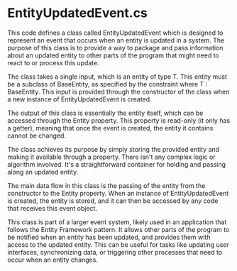 # EntityUpdatedEvent.cs

This code defines a class called EntityUpdatedEvent<T> which is designed to represent an event that occurs when an entity is updated in a system. The purpose of this class is to provide a way to package and pass information about an updated entity to other parts of the program that might need to react to or process this update.

The class takes a single input, which is an entity of type T. This entity must be a subclass of BaseEntity, as specified by the constraint where T : BaseEntity. This input is provided through the constructor of the class when a new instance of EntityUpdatedEvent<T> is created.

The output of this class is essentially the entity itself, which can be accessed through the Entity property. This property is read-only (it only has a getter), meaning that once the event is created, the entity it contains cannot be changed.

The class achieves its purpose by simply storing the provided entity and making it available through a property. There isn't any complex logic or algorithm involved. It's a straightforward container for holding and passing along an updated entity.

The main data flow in this class is the passing of the entity from the constructor to the Entity property. When an instance of EntityUpdatedEvent<T> is created, the entity is stored, and it can then be accessed by any code that receives this event object.

This class is part of a larger event system, likely used in an application that follows the Entity Framework pattern. It allows other parts of the program to be notified when an entity has been updated, and provides them with access to the updated entity. This can be useful for tasks like updating user interfaces, synchronizing data, or triggering other processes that need to occur when an entity changes.